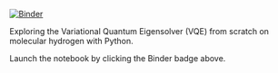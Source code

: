 [![Binder](https://mybinder.org/badge_logo.svg)](https://mybinder.org/v2/gh/jjgoings/VQE/master)

Exploring the Variational Quantum Eigensolver (VQE) from scratch on molecular hydrogen with Python. 

Launch the notebook by clicking the Binder badge above.

